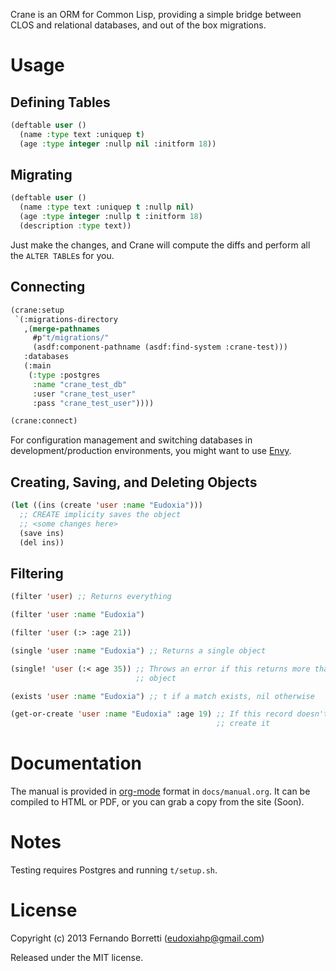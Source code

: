 Crane is an ORM for Common Lisp, providing a simple bridge between CLOS and
relational databases, and out of the box migrations.

# Usage

## Defining Tables

```lisp
(deftable user ()
  (name :type text :uniquep t)
  (age :type integer :nullp nil :initform 18))
```

## Migrating

```lisp
(deftable user ()
  (name :type text :uniquep t :nullp nil)
  (age :type integer :nullp t :initform 18)
  (description :type text))
```

Just make the changes, and Crane will compute the diffs and perform all the
`ALTER TABLE`s for you.

## Connecting

```lisp
(crane:setup
 `(:migrations-directory
   ,(merge-pathnames
     #p"t/migrations/"
     (asdf:component-pathname (asdf:find-system :crane-test)))
   :databases
   (:main
    (:type :postgres
     :name "crane_test_db"
     :user "crane_test_user"
     :pass "crane_test_user"))))

(crane:connect)
```

For configuration management and switching databases in development/production
environments, you might want to use [Envy](https://github.com/fukamachi/envy).

## Creating, Saving, and Deleting Objects

```lisp
(let ((ins (create 'user :name "Eudoxia")))
  ;; CREATE implicity saves the object
  ;; <some changes here>
  (save ins)
  (del ins))
```

## Filtering

```lisp
(filter 'user) ;; Returns everything

(filter 'user :name "Eudoxia")

(filter 'user (:> :age 21))

(single 'user :name "Eudoxia") ;; Returns a single object

(single! 'user (:< age 35)) ;; Throws an error if this returns more than one
                            ;; object

(exists 'user :name "Eudoxia") ;; t if a match exists, nil otherwise

(get-or-create 'user :name "Eudoxia" :age 19) ;; If this record doesn't exist
                                              ;; create it
```

# Documentation

The manual is provided in [org-mode](http://orgmode.org/) format in
`docs/manual.org`. It can be compiled to HTML or PDF, or you can grab a copy
from the site (Soon).

# Notes

Testing requires Postgres and running `t/setup.sh`.

# License

Copyright (c) 2013 Fernando Borretti (eudoxiahp@gmail.com)

Released under the MIT license.
